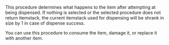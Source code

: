 This procedure determines what happens to the item after attempting at being dispensed. 
If nothing is selected or the selected procedure does not return itemstack, the current itemstack
used for dispensing will be shrank in size by 1 in case of dispense success.

You can use this procedure to consume the item, damage it, or replace it with another item.
